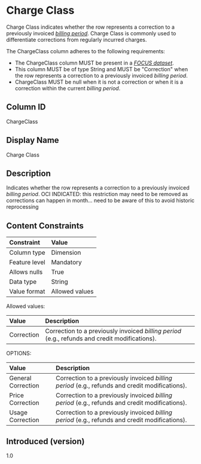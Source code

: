 # Charge Class

Charge Class indicates whether the row represents a correction to a previously invoiced [*billing period*](#glossary:billing-period). Charge Class is commonly used to differentiate corrections from regularly incurred charges.

The ChargeClass column adheres to the following requirements:

* The ChargeClass column MUST be present in a [*FOCUS dataset*](#glossary:FOCUS-dataset).
* This column MUST be of type String and MUST be "Correction" when the row represents a correction to a previously invoiced *billing period*.
* ChargeClass MUST be null when it is not a correction or when it is a correction within the current *billing period*.

## Column ID

ChargeClass

## Display Name

Charge Class

## Description

Indicates whether the row represents a correction to a previously invoiced *billing period*.
OCI INDICATED: this restriction may need to be removed as corrections can happen in month... need to be aware of this to avoid historic reprocessing 

## Content Constraints

| Constraint      | Value          |
| :-------------- | :------------- |
| Column type     | Dimension      |
| Feature level   | Mandatory      |
| Allows nulls    | True           |
| Data type       | String         |
| Value format    | Allowed values |

Allowed values:

| Value      | Description                          |
| :--------- | :------------------------------------|
| Correction | Correction to a previously invoiced *billing period* (e.g., refunds and credit modifications). |

OPTIONS:

| Value      | Description                          |
| :--------- | :------------------------------------|
| General Correction | Correction to a previously invoiced *billing period* (e.g., refunds and credit modifications). |
| Price Correction | Correction to a previously invoiced *billing period* (e.g., refunds and credit modifications). |
| Usage Correction | Correction to a previously invoiced *billing period* (e.g., refunds and credit modifications). |

## Introduced (version)

1.0
